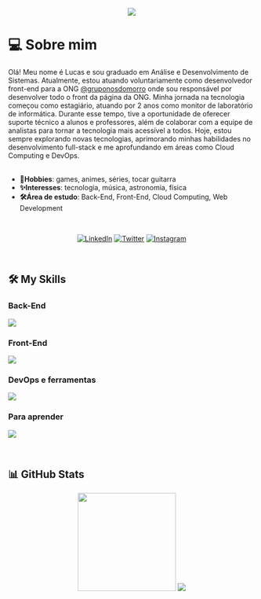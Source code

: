 <p align="center">
  <a href="https://github.com/DenverCoder1/readme-typing-svg">
    <img src="https://readme-typing-svg.herokuapp.com?font=Time+New+Roman&color=9858F0&size=25&center=true&vCenter=true&width=600&height=100&lines=Hi,+I'm+Lucas+Gonçalves;Hi,+I'm+Back-End+Developer;Hi,+I'm+Front-End+Developer;Always+learning+new+things">
  </a>
</p>

# 💻 Sobre mim

Olá! Meu nome é Lucas e sou graduado em Análise e Desenvolvimento de Sistemas. Atualmente, estou atuando voluntariamente como desenvolvedor front-end para a ONG [@gruponosdomorro](https://www.instagram.com/gruponosdomorrooficial/) onde sou responsável por desenvolver todo o front da página da ONG. Minha jornada na tecnologia começou como estagiário, atuando por 2 anos como monitor de laboratório de informática. Durante esse tempo, tive a oportunidade de oferecer suporte técnico a alunos e professores, além de colaborar com a equipe de analistas para tornar a tecnologia mais acessível a todos. Hoje, estou sempre explorando novas tecnologias, aprimorando minhas habilidades no desenvolvimento full-stack e me aprofundando em áreas como Cloud Computing e DevOps.
</br>
</br>
<p>

<ul>
  <li>
    <strong>🌟Hobbies</strong>: games, animes, séries, tocar guitarra
  </li>
  <li>
    <strong>✨Interesses</strong>: tecnologia, música, astronomia, física
  </li>
  <li>
    <strong>🛠️Área de estudo</strong>: Back-End, Front-End, Cloud Computing, Web Development
  </li>
</ul>

</br>

<div align="center">

[![LinkedIn](https://img.shields.io/badge/linkedin-%2300acee.svg?color=405DE6&style=for-the-badge&logo=linkedin&logoColor=white)](https://www.linkedin.com/in/lucas-t-goncalves/)
[![Twitter](https://img.shields.io/badge/twitter-%2300acee.svg?color=1DA1F2&style=for-the-badge&logo=twitter&logoColor=white)](https://x.com/lucca16bit)
[![Instagram](https://img.shields.io/badge/instagram-%ff5851db.svg?color=C13584&style=for-the-badge&logo=instagram&logoColor=white)](https://www.instagram.com/lucca_16bit/)

</div>
</br>

## 🛠️ My Skills

### Back-End

<p align="left">
  <a href="https://skillicons.dev">
    <img 
      src="https://skillicons.dev/icons?i=java,spring,maven,gradle,mysql,postgresql,mongodb,typescript&perline=9" 
    />
  </a>
</p>

### Front-End

<p align="left">
  <a href="https://skillicons.dev">
    <img 
      src="https://skillicons.dev/icons?i=js,typescript,angular,react,html,css,scss,tailwind,bootstrap&perline=9" 
    />
  </a>
</p>

### DevOps e ferramentas

<p align="left">
  <a href="https://skillicons.dev">
    <img 
      src="https://skillicons.dev/icons?i=aws,docker,hibernate,git,github,idea,vscode,visualstudio,windows,linux" 
    />
  </a>
</p>

### Para aprender

<p align="left">
  <a href="https://skillicons.dev">
    <img 
      src="https://skillicons.dev/icons?i=next,rabbitmq,kafka,azure,googlecloud" 
    />
  </a>
</p>

</br>

## 📊 GitHub Stats

<div align="center">
    <img 
      src="https://github-readme-stats.vercel.app/api/top-langs/?username=lucca16bit&layout=compact&langs_count=10&text_color=ffffff&theme=react&hide_border=true&show_icons" 
      height="200em"
    />
  <picture>
    <source
      srcset="https://github-readme-stats.vercel.app/api?username=lucca16bit&theme=react&hide_border=true&show_icons"
      media="(prefers-color-scheme: dark)"
      height="200em"
    />
    <source
      srcset="https://github-readme-stats.vercel.app/api?username=lucca16bit&theme=react&hide_border=true&show_icons"
      media="(prefers-color-scheme: light), (prefers-color-scheme: no-preference)"
    />
    <img 
      src="https://github-readme-stats.vercel.app/api?username=lucca16bit&theme=react&hide_border=true&show_icons"
    />
  </picture>

</div>


